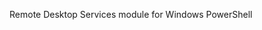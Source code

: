 <Token xmlns:xlink="http://www.w3.org/1999/xlink">Remote Desktop Services module for Windows PowerShell</Token>